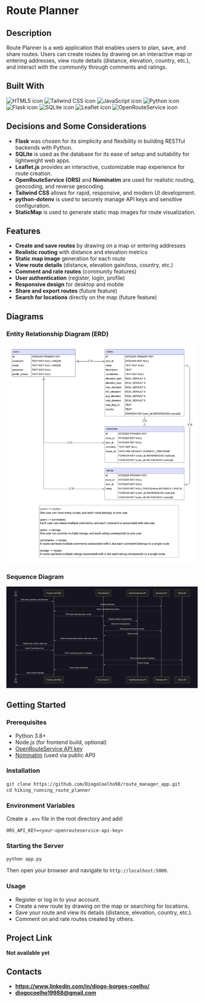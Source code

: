# Route Planner

## Description
Route Planner is a web application that enables users to plan, save, and share routes. Users can create routes by drawing on an interactive map or entering addresses, view route details (distance, elevation, country, etc.), and interact with the community through comments and ratings.

## Built With
<img src="https://img.shields.io/badge/HTML5-E34F26?style=for-the-badge&logo=html5&logoColor=white" alt="HTML5 icon" />
<img src="https://img.shields.io/badge/CSS-06B6D4?style=for-the-badge&logo=tailwindcss&logoColor=white" alt="Tailwind CSS icon" />
<img src="https://img.shields.io/badge/JavaScript-F7DF1E?style=for-the-badge&logo=javascript&logoColor=black" alt="JavaScript icon" />
<img src="https://img.shields.io/badge/Python-3776AB?style=for-the-badge&logo=python&logoColor=white" alt="Python icon" />
<img src="https://img.shields.io/badge/Flask-000000?style=for-the-badge&logo=flask&logoColor=white" alt="Flask icon" />
<img src="https://img.shields.io/badge/SQLite-003B57?style=for-the-badge&logo=sqlite&logoColor=white" alt="SQLite icon" />
<img src="https://img.shields.io/badge/Leaflet-199900?style=for-the-badge&logo=leaflet&logoColor=white" alt="Leaflet icon" />
<img src="https://img.shields.io/badge/OpenRouteService-FF6F00?style=for-the-badge&logo=OpenStreetMap&logoColor=white" alt="OpenRouteService icon" />

## Decisions and Some Considerations
- **Flask** was chosen for its simplicity and flexibility in building RESTful backends with Python.
- **SQLite** is used as the database for its ease of setup and suitability for lightweight web apps.
- **Leaflet.js** provides an interactive, customizable map experience for route creation.
- **OpenRouteService (ORS)** and **Nominatim** are used for realistic routing, geocoding, and reverse geocoding.
- **Tailwind CSS** allows for rapid, responsive, and modern UI development.
- **python-dotenv** is used to securely manage API keys and sensitive configuration.
- **StaticMap** is used to generate static map images for route visualization.

## Features
- **Create and save routes** by drawing on a map or entering addresses
- **Realistic routing** with distance and elevation metrics
- **Static map image** generation for each route
- **View route details** (distance, elevation gain/loss, country, etc.)
- **Comment and rate routes** (community features)
- **User authentication** (register, login, profile)
- **Responsive design** for desktop and mobile
- **Share and export routes** (future feature)
- **Search for locations** directly on the map (future feature)

## Diagrams

### Entity Relationship Diagram (ERD)
![ER Diagram](https://raw.githubusercontent.com/DiogoCoelho98/route_manager_app/master/documentation/ER_diagram.png)


### Sequence Diagram
![ER Diagram](https://raw.githubusercontent.com/DiogoCoelho98/route_manager_app/master/documentation/route_creation_sequence_chart.png)

## Getting Started

### Prerequisites
- Python 3.8+
- Node.js (for frontend build, optional)
- [OpenRouteService API key](https://openrouteservice.org/sign-up/)
- [Nominatim](https://nominatim.org/) (used via public API)

### Installation
```
git clone https://github.com/DiogoCoelho98/route_manager_app.git
cd hiking_running_route_planner
```

### Environment Variables
Create a `.env` file in the root directory and add:
```
ORS_API_KEY=<your-openrouteservice-api-key>
```

### Starting the Server
```
python app.py
```
Then open your browser and navigate to `http://localhost:5000`.

### Usage
- Register or log in to your account.
- Create a new route by drawing on the map or searching for locations.
- Save your route and view its details (distance, elevation, country, etc.).
- Comment on and rate routes created by others.

## Project Link
**Not available yet**

## Contacts
- **https://www.linkedin.com/in/diogo-borges-coelho/**
- **diogocoelho19988@gmail.com**


